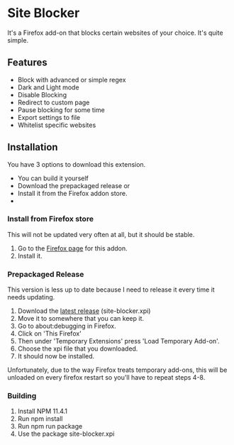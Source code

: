 # Site Blocker

It's a Firefox add-on that blocks certain websites of your choice. It's quite simple.

## Features

-   Block with advanced or simple regex
-   Dark and Light mode
-   Disable Blocking
-   Redirect to custom page
-   Pause blocking for some time
-   Export settings to file
-   Whitelist specific websites

## Installation

You have 3 options to download this extension.

-   You can build it yourself
-   Download the prepackaged release or
-   Install it from the Firefox addon store.
-

### Install from Firefox store

This will not be updated very often at all, but it should be stable.

1. Go to the [Firefox page](https://addons.mozilla.org/en-US/firefox/addon/webite-blocker/) for this addon.
2. Install it.

### Prepackaged Release

This version is less up to date because I need to release it every time it needs updating.

1. Download the [latest release](https://github.com/Odo599/site-blocker/releases/tag/release) (site-blocker.xpi)
2. Move it to somewhere that you can keep it.
3. Go to about:debugging in Firefox.
4. Click on 'This Firefox'
5. Then under 'Temporary Extensions' press 'Load Temporary Add-on'.
6. Choose the xpi file that you downloaded.
7. It should now be installed.

Unfortunately, due to the way Firefox treats temporary add-ons, this will be unloaded on every firefox restart so you'll have to repeat steps 4-8.

### Building

1. Install NPM 11.4.1
2. Run npm install
3. Run npm run package
4. Use the package site-blocker.xpi
